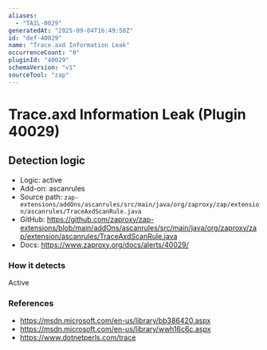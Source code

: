 ```yaml
---
aliases:
  - "TAIL-0029"
generatedAt: "2025-09-04T16:49:58Z"
id: "def-40029"
name: "Trace.axd Information Leak"
occurrenceCount: "0"
pluginId: "40029"
schemaVersion: "v1"
sourceTool: "zap"
---
```


# Trace.axd Information Leak (Plugin 40029)

## Detection logic

- Logic: active
- Add-on: ascanrules
- Source path: `zap-extensions/addOns/ascanrules/src/main/java/org/zaproxy/zap/extension/ascanrules/TraceAxdScanRule.java`
- GitHub: https://github.com/zaproxy/zap-extensions/blob/main/addOns/ascanrules/src/main/java/org/zaproxy/zap/extension/ascanrules/TraceAxdScanRule.java
- Docs: https://www.zaproxy.org/docs/alerts/40029/

### How it detects

Active

### References
- https://msdn.microsoft.com/en-us/library/bb386420.aspx
- https://msdn.microsoft.com/en-us/library/wwh16c6c.aspx
- https://www.dotnetperls.com/trace

